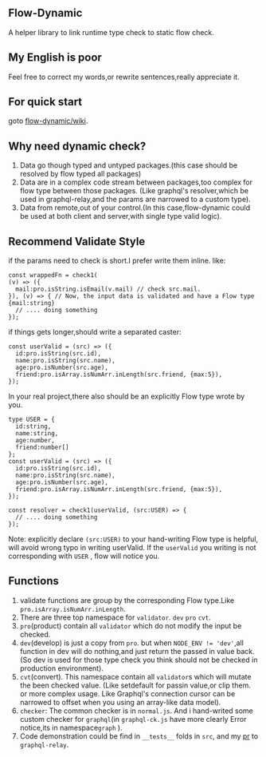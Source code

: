 ## Flow-Dynamic
A helper library to link runtime type check to static flow check.

## My English is poor
Feel free to correct my words,or rewrite sentences,really appreciate it.

## For quick start
goto [flow-dynamic/wiki](https://github.com/iamchenxin/flow-dynamic/wiki/Home).<br/>

## Why need dynamic check?
1. Data go though typed and untyped packages.(this case should be resolved by flow typed all packages)
2. Data are in a complex code stream between packages,too complex for flow type between those packages. (Like graphql's resolver,which be used in graphql-relay,and the params are narrowed to a custom type).
3. Data from remote,out of your control.(In this case,flow-dynamic could be used at both client and server,with single type valid logic).

## Recommend Validate Style
if the params need to check is short.I prefer write them inline.
like:
```
const wrappedFn = check1(
(v) => ({
  mail:pro.isString.isEmail(v.mail) // check src.mail.
}), (v) => { // Now, the input data is validated and have a Flow type {mail:string}
  // .... doing something
});
```
if things gets longer,should write a separated caster:
```
const userValid = (src) => ({
  id:pro.isString(src.id),
  name:pro.isString(src.name),
  age:pro.isNumber(src.age),
  friend:pro.isArray.isNumArr.inLength(src.friend, {max:5}),
});
```
In your real project,there also should be an explicitly Flow type wrote by you.
```
type USER = {
  id:string,
  name:string,
  age:number,
  friend:number[]
};
const userValid = (src) => ({
  id:pro.isString(src.id),
  name:pro.isString(src.name),
  age:pro.isNumber(src.age),
  friend:pro.isArray.isNumArr.inLength(src.friend, {max:5}),
});

const resolver = check1(userValid, (src:USER) => {
  // .... doing something
});
```
Note: explicitly declare `(src:USER)` to your hand-writing Flow type is helpful, will avoid wrong typo in writing userValid. If the `userValid` you writing is not corresponding with `USER` , flow will notice you.

## Functions
1. validate functions are group by the corresponding Flow type.Like `pro.isArray.isNumArr.inLength`.
2. There are three top namespace for `validator`. `dev` `pro` `cvt`.
  1.  `pro`(product) contain all `validator` which do not modify the input be checked.
  2.  `dev`(develop) is just a copy from `pro`. but when `NODE_ENV != 'dev'`,all function in dev will do nothing,and just return the passed in value back. (So dev is used for those type check you think should not be checked in production environment).
  3. `cvt`(convert). This namespace contain all `validator`s which will mutate the been checked value. (Like setdefault for passin value,or clip them. or more complex usage. Like Graphql's connection cursor can be narrowed to offset when you using an array-like data model).
3. `checker`: The common checker is in `normal.js`. And i hand-writed some custom checker for `graphql`(in `graphql-ck.js` have more clearly Error notice,its in namespace`graph` ).
4. Code demonstration could be find in `__tests__` folds in `src`, and my [pr](https://github.com/graphql/graphql-relay-js/pull/89) to `graphql-relay`.
